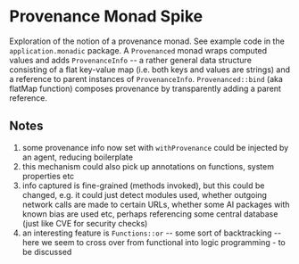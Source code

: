 # Provenance Monad Spike

Exploration of the notion of a provenance monad. See example code in the `application.monadic` package. A `Provenanced` monad wraps computed values and adds 
`ProvenanceInfo` -- a rather general data structure consisting of a flat key-value map (i.e. both keys and values are strings) and a reference to parent 
instances of `ProvenanceInfo`. `Provenanced::bind` (aka flatMap function) composes provenance by transparently adding a parent reference.  

## Notes

1. some provenance info now set with `withProvenance` could be injected by an agent, reducing boilerplate
2. this mechanism could also pick up annotations on functions, system properties etc
3. info captured is fine-grained (methods invoked), but this could be changed, e.g. it could just detect modules used, whether outgoing network calls are made to certain URLs, whether some AI packages with known bias are used etc, perhaps referencing some central database (just like CVE for security checks) 
4. an interesting feature is `Functions::or` -- some sort of backtracking -- here we seem to cross over from functional into logic programming - to be discussed